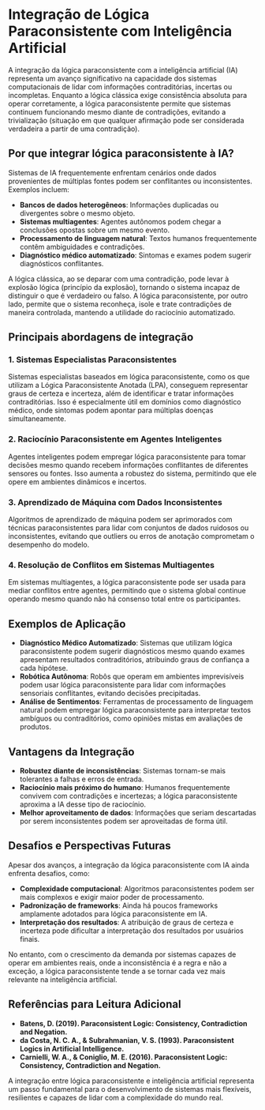 # Integração de Lógica Paraconsistente com Inteligência Artificial

A integração da lógica paraconsistente com a inteligência artificial (IA) representa um avanço significativo na capacidade dos sistemas computacionais de lidar com informações contraditórias, incertas ou incompletas. Enquanto a lógica clássica exige consistência absoluta para operar corretamente, a lógica paraconsistente permite que sistemas continuem funcionando mesmo diante de contradições, evitando a trivialização (situação em que qualquer afirmação pode ser considerada verdadeira a partir de uma contradição).

## Por que integrar lógica paraconsistente à IA?

Sistemas de IA frequentemente enfrentam cenários onde dados provenientes de múltiplas fontes podem ser conflitantes ou inconsistentes. Exemplos incluem:

- **Bancos de dados heterogêneos**: Informações duplicadas ou divergentes sobre o mesmo objeto.
- **Sistemas multiagentes**: Agentes autônomos podem chegar a conclusões opostas sobre um mesmo evento.
- **Processamento de linguagem natural**: Textos humanos frequentemente contêm ambiguidades e contradições.
- **Diagnóstico médico automatizado**: Sintomas e exames podem sugerir diagnósticos conflitantes.

A lógica clássica, ao se deparar com uma contradição, pode levar à explosão lógica (princípio da explosão), tornando o sistema incapaz de distinguir o que é verdadeiro ou falso. A lógica paraconsistente, por outro lado, permite que o sistema reconheça, isole e trate contradições de maneira controlada, mantendo a utilidade do raciocínio automatizado.

## Principais abordagens de integração

### 1. **Sistemas Especialistas Paraconsistentes**

Sistemas especialistas baseados em lógica paraconsistente, como os que utilizam a Lógica Paraconsistente Anotada (LPA), conseguem representar graus de certeza e incerteza, além de identificar e tratar informações contraditórias. Isso é especialmente útil em domínios como diagnóstico médico, onde sintomas podem apontar para múltiplas doenças simultaneamente.

### 2. **Raciocínio Paraconsistente em Agentes Inteligentes**

Agentes inteligentes podem empregar lógica paraconsistente para tomar decisões mesmo quando recebem informações conflitantes de diferentes sensores ou fontes. Isso aumenta a robustez do sistema, permitindo que ele opere em ambientes dinâmicos e incertos.

### 3. **Aprendizado de Máquina com Dados Inconsistentes**

Algoritmos de aprendizado de máquina podem ser aprimorados com técnicas paraconsistentes para lidar com conjuntos de dados ruidosos ou inconsistentes, evitando que outliers ou erros de anotação comprometam o desempenho do modelo.

### 4. **Resolução de Conflitos em Sistemas Multiagentes**

Em sistemas multiagentes, a lógica paraconsistente pode ser usada para mediar conflitos entre agentes, permitindo que o sistema global continue operando mesmo quando não há consenso total entre os participantes.

## Exemplos de Aplicação

- **Diagnóstico Médico Automatizado**: Sistemas que utilizam lógica paraconsistente podem sugerir diagnósticos mesmo quando exames apresentam resultados contraditórios, atribuindo graus de confiança a cada hipótese.
- **Robótica Autônoma**: Robôs que operam em ambientes imprevisíveis podem usar lógica paraconsistente para lidar com informações sensoriais conflitantes, evitando decisões precipitadas.
- **Análise de Sentimentos**: Ferramentas de processamento de linguagem natural podem empregar lógica paraconsistente para interpretar textos ambíguos ou contraditórios, como opiniões mistas em avaliações de produtos.

## Vantagens da Integração

- **Robustez diante de inconsistências**: Sistemas tornam-se mais tolerantes a falhas e erros de entrada.
- **Raciocínio mais próximo do humano**: Humanos frequentemente convivem com contradições e incertezas; a lógica paraconsistente aproxima a IA desse tipo de raciocínio.
- **Melhor aproveitamento de dados**: Informações que seriam descartadas por serem inconsistentes podem ser aproveitadas de forma útil.

## Desafios e Perspectivas Futuras

Apesar dos avanços, a integração da lógica paraconsistente com IA ainda enfrenta desafios, como:

- **Complexidade computacional**: Algoritmos paraconsistentes podem ser mais complexos e exigir maior poder de processamento.
- **Padronização de frameworks**: Ainda há poucos frameworks amplamente adotados para lógica paraconsistente em IA.
- **Interpretação dos resultados**: A atribuição de graus de certeza e incerteza pode dificultar a interpretação dos resultados por usuários finais.

No entanto, com o crescimento da demanda por sistemas capazes de operar em ambientes reais, onde a inconsistência é a regra e não a exceção, a lógica paraconsistente tende a se tornar cada vez mais relevante na inteligência artificial.

## Referências para Leitura Adicional

- **Batens, D. (2019). Paraconsistent Logic: Consistency, Contradiction and Negation.**  
- **da Costa, N. C. A., & Subrahmanian, V. S. (1993). Paraconsistent Logics in Artificial Intelligence.**  
- **Carnielli, W. A., & Coniglio, M. E. (2016). Paraconsistent Logic: Consistency, Contradiction and Negation.**



A integração entre lógica paraconsistente e inteligência artificial representa um passo fundamental para o desenvolvimento de sistemas mais flexíveis, resilientes e capazes de lidar com a complexidade do mundo real.